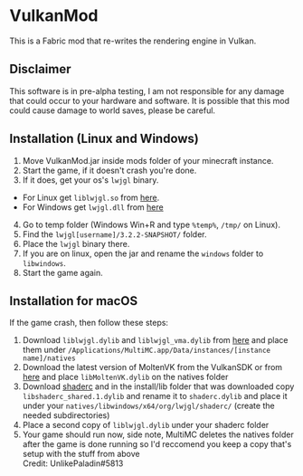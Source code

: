 # VulkanMod

This is a Fabric mod that re-writes the rendering engine in Vulkan. 

## Disclaimer

This software is in pre-alpha testing, I am not responsible for any damage that could occur to your hardware and software.
It is possible that this mod could cause damage to world saves, please be careful.

## Installation (Linux and Windows)

1) Move VulkanMod.jar inside mods folder of your minecraft instance.
2) Start the game, if it doesn't crash you're done.  
3) If it does, get your os's `lwjgl` binary.
  - For Linux get `liblwjgl.so` from [here](https://www.lwjgl.org/browse/release/3.2.2/linux/x64).
  - For Windows get `lwjgl.dll` from [here](https://www.lwjgl.org/browse/release/3.2.2/windows/x64)
4) Go to temp folder (Windows Win+R and type `%temp%`, `/tmp/` on Linux).
5) Find the `lwjgl[username]/3.2.2-SNAPSHOT/` folder.
6) Place the `lwjgl` binary there.
7) If you are on linux, open the jar and rename the `windows` folder to `libwindows`.
8) Start the game again.

## Installation for macOS

If the game crash, then follow these steps:  
1) Download `liblwjgl.dylib` and `liblwjgl_vma.dylib` from [here](https://www.lwjgl.org/browse/release/3.2.2/macosx/x64) and place them under `/Applications/MultiMC.app/Data/instances/[instance name]/natives `
2) Download the latest version of MoltenVK from the VulkanSDK or from [here](https://community.pcgamingwiki.com/files/file/2417-moltenvk-modified-with-dxvk-patches-for-macos-libmoltenvkdylib/) and place `libMoltenVK.dylib` on the natives folder
3) Download [shaderc](https://storage.googleapis.com/shaderc/badges/build_link_macos_clang_release.html)  and in the install/lib folder that was downloaded copy `libshaderc_shared.1.dylib` and rename it to `shaderc.dylib` and place it under your `natives/libwindows/x64/org/lwjgl/shaderc/` (create the needed subdirectories)
4) Place a second copy of `liblwjgl.dylib` under your shaderc folder
5) Your game should run now, side note, MultiMC deletes the natives folder after the game is done running so I'd reccomend you keep a copy that's setup with the stuff from above  
Credit: UnlikePaladin#5813
